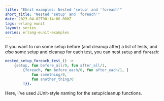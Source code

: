 ```yaml
---
title: "EUnit examples: Nested 'setup' and 'foreach'"
short_title: "Nested 'setup' and 'foreach'"
date: 2023-04-02T08:14:00.000Z
tags: erlang eunit
layout: series
series: erlang-eunit-examples
---
```


If you want to run some setup before (and cleanup after) a list of tests, and _also_ some setup and cleanup for each
test, you can nest `setup` and `foreach`:

```erlang
nested_setup_foreach_test_() ->
    {setup, fun before_all/0, fun after_all/1,
        {foreach, fun before_each/0, fun after_each/1, [
            fun something/0,
            fun another_thing/0
        ]}}.
```

Here, I've used JUnit-style naming for the setup/cleanup functions.
